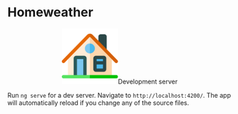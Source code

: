 # Homeweather

<p align="center">
    <img src="https://github.com/jprecigout/homeweather/blob/master/ui/src/assets/img/house.svg" width="25%>
</p>

## Development server

Run `ng serve` for a dev server. Navigate to `http://localhost:4200/`. The app will automatically reload if you change any of the source files.
